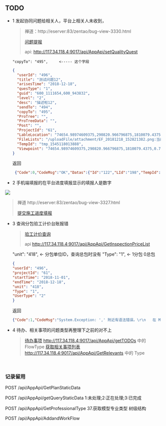 ## TODO

- 1 发起协同问题给相关人，平台上相关人未收到，

    > 禅道：http://eserver:83/zentao/bug-view-3330.html
    >
    > [问题提报](api/business/Problem/setQualityQuest.md)
    >
    > api: http://117.34.118.4:9017/api/AppApi/setQualityQuest

      "copyTo": "495",     <----- 这个字段

    ``` json
    {
      "userId": "496",
      "title": "测试问题12",
      "arisesTime": "2018-12-18",
      "quesType": "1",
      "guid": "600_1111654,600_943832",
      "level": "2",
      "desc": "描述啦12",
      "sendTo": "494",
      "copyTo": "495",   
      "ProTree": "",
      "ProTreeData": "",
      "Post": "",
      "ProjectId": "61",
      "LableLocation": "74654.98974609375,290820.966796875,1810079.4375,0.7853981633974483,0,0.7853981633974483,92813.44214218613,172072.3669942927,1743687.0864398812",
      "FileLists": "/uploadFile/attachment/EF_20181218_152821382.png:当前问题所在",
      "TempId": "tmp_1545118013888",
      "Viewpoint": "74654.98974609375,290820.966796875,1810079.4375,0.7853981633974483,0,0.7853981633974483"
    }
    ```



    返回
    
    ``` json
     {"Code":0,"CodeMsg":"OK","Datas":{"Id":"122","LId":"198","TempId":"tmp_1545118013350"}}
    ```



* 2 手机端填报的在平台进度填报显示的填报人是数字

![](http://eserver:83/zentao/data/upload/1/201812/13163852019380f6.png)

> 禅道 http://eserver:83/zentao/bug-view-3327.html
>
> [提交施工进度填报](api/business/Progress/setPlanSubmitHistory.md)



* 3 查询分包验工计价台账报错

  > [验工计价查询](api/business/CostMng/GetInspectionPriceList.md)
  >
  > api http://117.34.118.4:9017/api/AppApi/GetInspectionPriceList

  "unit": "418",  <-  分包单位ID，查询总包时没有
  "Type": "1",    <-  1分包 0总包

  ``` json
  {
  "userId": "496",
  "projectId": "61",
  "startTime": "2018-11-01",
  "endTime": "2018-12-18",
  "unit": "418", 
  "Type": "1",   
  "UserType": "2"
  }
  ```

  返回

  ``` json
  {"Code":1,"CodeMsg":"System.Exception: ',' 附近有语法错误。\r\n   在 Maticsoft.DBUtility.DbHelperSQL.Query(String SQLString)\r\n   在 ConstructionProcessManageAPI.Controllers.AppApiController.GetInspectionPriceList(InspectionPrice Pmode)","Datas":null}
  ```


* 4 待办、相关事项的问题类型再整理下之前的对不上

  > [待办事项](api/message/getTODOs.md)   http://117.34.118.4:9017/api/AppApi/getTODOs  中的  FlowType
  > [获取相关事项列表](api/message/GetRelevants.md)  http://117.34.118.4:9017/api/AppApi/GetRelevants 中的  Type

​    




### 记录留用

POST /api/AppApi/GetPlanStaticData

POST /api/AppApi/getQueryStaticData 1:未处理;2:正在处理;3:已完成

POST /api/AppApi/GetProfessionalType 37.获取模型专业类型 树级结构

POST /api/AppApi/AddandWorkFlow
